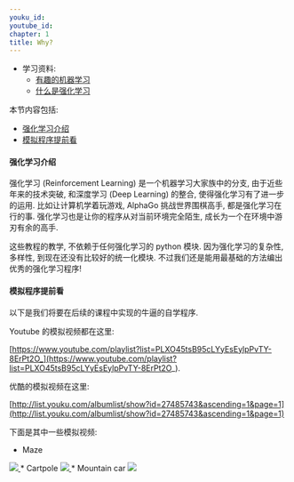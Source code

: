 ```yaml
---
youku_id:
youtube_id:
chapter: 1
title: Why?
---
```

* 学习资料:
  * [有趣的机器学习](/tutorials/machine-learning/ML-intro/)
  * [什么是强化学习](#)

本节内容包括:

* [强化学习介绍](#intro)
* [模拟程序提前看](#sim)

<h4 class="tut-h4-pad" id="intro">强化学习介绍</h4>

强化学习 (Reinforcement Learning) 是一个机器学习大家族中的分支, 由于近些年来的技术突破,
和深度学习 (Deep Learning) 的整合, 使得强化学习有了进一步的运用. 比如让计算机学着玩游戏,
AlphaGo 挑战世界围棋高手, 都是强化学习在行的事.
强化学习也是让你的程序从对当前环境完全陌生, 成长为一个在环境中游刃有余的高手.

这些教程的教学, 不依赖于任何强化学习的 python 模块.
因为强化学习的复杂性, 多样性, 到现在还没有比较好的统一化模块.
不过我们还是能用最基础的方法编出优秀的强化学习程序!

<h4 class="tut-h4-pad" id="sim">模拟程序提前看</h4>

以下是我们将要在后续的课程中实现的牛逼的自学程序.

Youtube 的模拟视频都在这里:

[https://www.youtube.com/playlist?list=PLXO45tsB95cLYyEsEylpPvTY-8ErPt2O_](https://www.youtube.com/playlist?list=PLXO45tsB95cLYyEsEylpPvTY-8ErPt2O_).

优酷的模拟视频在这里:

[http://list.youku.com/albumlist/show?id=27485743&ascending=1&page=1](http://list.youku.com/albumlist/show?id=27485743&ascending=1&page=1)

下面是其中一些模拟视频:

* Maze <a href="http://v.youku.com/v_show/id_XMTg3NTI2Mzg3Ng==.html?f=27485743&o=1&spm=a2h1n.8251843.playList.5!3~5~A">
<img class="course-image" src="http://r1.ykimg.com/054104085859CFD26A0A4E045BF47890">
</a>
* Cartpole <a href="http://v.youku.com/v_show/id_XMTg3NTI2OTQzNg==.html?f=27485743&o=1&spm=a2h1n.8251843.playList.5!7~5~A">
<img class="course-image" src="http://r2.ykimg.com/054104085859D0EA6A0A41046DEE5A75">
</a>
* Mountain car <a href="http://v.youku.com/v_show/id_XMTg3NTI3MDMzMg==.html?&f=27485743&from=y1.2-3.4.8&spm=a2h0j.8191423.item_XMTg3NTI3MDMzMg==.A">
<img class="course-image" src="http://r4.ykimg.com/054104085859D2BC6A0A4D048AB30E52">
</a>
